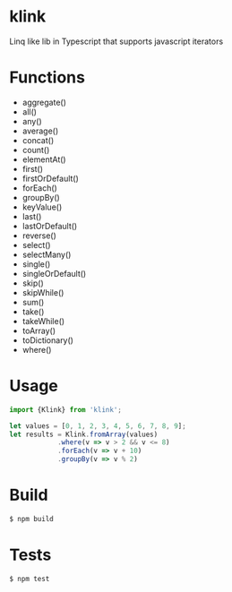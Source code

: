 # klink
Linq like lib in Typescript that supports javascript iterators 

# Functions

* aggregate()
* all()
* any()
* average()
* concat() 
* count()
* elementAt()
* first()
* firstOrDefault()
* forEach()
* groupBy()
* keyValue()
* last()
* lastOrDefault()
* reverse()
* select()
* selectMany()
* single()
* singleOrDefault()
* skip()
* skipWhile()
* sum()
* take()
* takeWhile() 
* toArray()
* toDictionary()
* where()

# Usage 
```javascript
import {Klink} from 'klink';

let values = [0, 1, 2, 3, 4, 5, 6, 7, 8, 9];
let results = Klink.fromArray(values)
            .where(v => v > 2 && v <= 8)
            .forEach(v => v + 10)
            .groupBy(v => v % 2)
```
# Build 
```sh
$ npm build
```

# Tests
```sh
$ npm test
```
